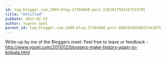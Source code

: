 ```yaml
---
id: tag:blogger.com,1999:blog-27384460.post-2381017581167523795
title: "Untitled"
pubDate: 2011-02-22
author: Yogesh Goel
parent_id: tag:blogger.com,1999:blog-27384460.post-6083919354031341075
---
```


Write-up by me of the Bloggers meet. Feel free to leave ur feedback - http://www.ygoel.com/2011/02/bloggers-make-history-again-in-kolkata.html